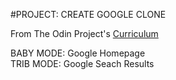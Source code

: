 #PROJECT: CREATE GOOGLE CLONE

From The Odin Project's [Curriculum](https://www.theodinproject.com/courses/web-development-101/lessons/html-css)

BABY MODE: Google Homepage  
TRIB MODE: Google Seach Results